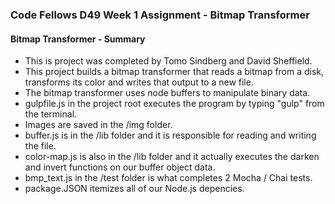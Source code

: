 ### Code Fellows D49 Week 1 Assignment - Bitmap Transformer

#### Bitmap Transformer - Summary
+ This is project was completed by Tomo Sindberg and David Sheffield.
+ This project builds a bitmap transformer that reads a bitmap from a disk, transforms its color and writes that output to a new file.
+ The bitmap transformer uses node buffers to manipulate binary data.
+ gulpfile.js in the project root executes the program by typing "gulp" from the terminal.
+ Images are saved in the /img folder.
+ buffer.js is in the /lib folder and it is responsible for reading and writing the file.
+ color-map.js is also in the /lib folder and it actually executes the darken and invert functions on our buffer object data.
+ bmp_text.js in the /test folder is what completes 2 Mocha / Chai tests.
+ package.JSON itemizes all of our Node.js depencies.
